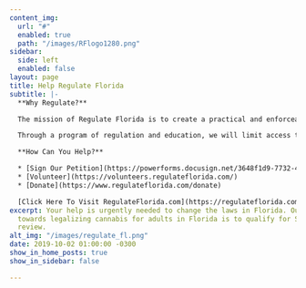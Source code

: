 ```yaml
---
content_img:
  url: "#"
  enabled: true
  path: "/images/RFlogo1280.png"
sidebar:
  side: left
  enabled: false
layout: page
title: Help Regulate Florida
subtitle: |-
  **Why Regulate?**

  The mission of Regulate Florida is to create a practical and enforceable framework for adult use of marijuana.

  Through a program of regulation and education, we will limit access to minors, prevent abuse and curtail driving while impaired. We will enable the creation of jobs and allow consenting and informed adults to choose to use cannabis responsibly rather than be labeled as criminals. while reducing the use of limited law enforcement resources.

  **How Can You Help?**

  * [Sign Our Petition](https://powerforms.docusign.net/3648f1d9-7732-4610-913e-e4d966b51737?env=na3-eu1)
  * [Volunteer](https://volunteers.regulateflorida.com/)
  * [Donate](https://www.regulateflorida.com/donate)

  [Click Here To Visit RegulateFlorida.com](https://regulateflorida.com)
excerpt: Your help is urgently needed to change the laws in Florida. Our next step
  towards legalizing cannabis for adults in Florida is to qualify for Supreme Court
  review.
alt_img: "/images/regulate_fl.png"
date: 2019-10-02 01:00:00 -0300
show_in_home_posts: true
show_in_sidebar: false

---
```

